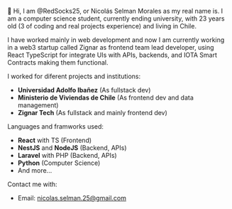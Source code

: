 👋 Hi, I am @RedSocks25, or Nicolás Selman Morales as my real name is.
I am a computer science student, currently ending university, with 23 years old (3 of coding and real projects experience) and living in Chile.

I have worked mainly in web development and now I am currently working in a web3 startup called Zignar as frontend team lead developer, using React TypeScript for integrate UIs with APIs, backends, and IOTA Smart Contracts making them functional.

I worked for diferent projects and institutions:
- **Universidad Adolfo Ibañez** (As fullstack dev)
- **Ministerio de Viviendas de Chile** (As frontend dev and data management)
- **Zignar Tech** (As fullstack and mainly frontend dev)

Languages and framworks used:
- **React** with TS (Frontend)
- **NestJS** and **NodeJS** (Backend, APIs)
- **Laravel** with PHP (Backend, APIs)
- **Python** (Computer Science)
- And more...

Contact me with:
- Email: nicolas.selman.25@gmail.com

<!---
RedSocks25/RedSocks25 is a ✨ special ✨ repository because its `README.md` (this file) appears on your GitHub profile.
You can click the Preview link to take a look at your changes.
--->
